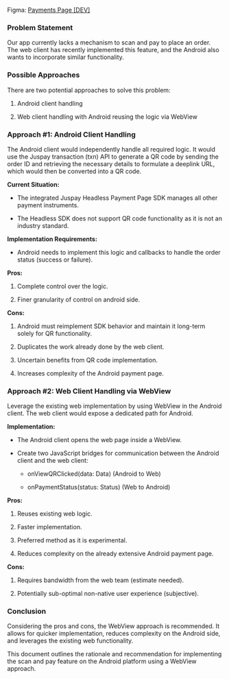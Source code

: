   
Figma: [Payments Page [DEV]](https://www.figma.com/file/GqJoBCCmJg98lZnkrGdb54/QR-on-Android?type=design&node-id=6009%3A11120&mode=design&t=jdIqJbCKI3hPuMuM-1)

### Problem Statement

Our app currently lacks a mechanism to scan and pay to place an order. The web client has recently implemented this feature, and the Android also wants to incorporate similar functionality.

### Possible Approaches

There are two potential approaches to solve this problem:

1. Android client handling
    
2. Web client handling with Android reusing the logic via WebView
    

### Approach #1: Android Client Handling

The Android client would independently handle all required logic. It would use the Juspay transaction (txn) API to generate a QR code by sending the order ID and retrieving the necessary details to formulate a deeplink URL, which would then be converted into a QR code.

**Current Situation:**

- The integrated Juspay Headless Payment Page SDK manages all other payment instruments.
    
- The Headless SDK does not support QR code functionality as it is not an industry standard.
    

**Implementation Requirements:**

- Android needs to implement this logic and callbacks to handle the order status (success or failure).
    

**Pros:**

1. Complete control over the logic.
    
2. Finer granularity of control on android side.
    

**Cons:**

1. Android must reimplement SDK behavior and maintain it long-term solely for QR functionality.
    
2. Duplicates the work already done by the web client.
    
3. Uncertain benefits from QR code implementation.
    
4. Increases complexity of the Android payment page.
    

### Approach #2: Web Client Handling via WebView

Leverage the existing web implementation by using WebView in the Android client. The web client would expose a dedicated path for Android.

**Implementation:**

- The Android client opens the web page inside a WebView.
    
- Create two JavaScript bridges for communication between the Android client and the web client:
    
    - onViewQRClicked(data: Data) (Android to Web)
        
    - onPaymentStatus(status: Status) (Web to Android)
        

**Pros:**

1. Reuses existing web logic.
    
2. Faster implementation.
    
3. Preferred method as it is experimental.
    
4. Reduces complexity on the already extensive Android payment page.
    

**Cons:**

1. Requires bandwidth from the web team (estimate needed).
    
2. Potentially sub-optimal non-native user experience (subjective).
    

### Conclusion

Considering the pros and cons, the WebView approach is recommended. It allows for quicker implementation, reduces complexity on the Android side, and leverages the existing web functionality.

This document outlines the rationale and recommendation for implementing the scan and pay feature on the Android platform using a WebView approach.